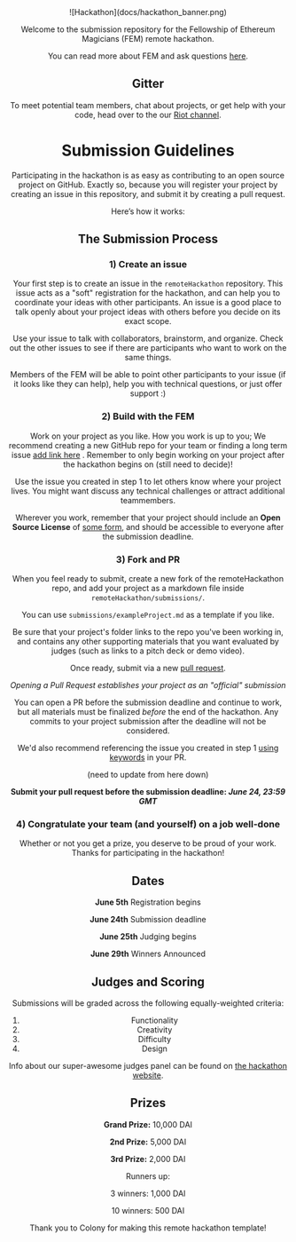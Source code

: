 <center>![Hackathon](docs/hackathon_banner.png)

Welcome to the submission repository for the Fellowship of Ethereum Magicians (FEM) remote hackathon.

You can read more about FEM and ask questions [here](https://ethereum-magicians.org).

## Gitter

To meet potential team members, chat about projects, or get help with your code, head over to the our [Riot channel](https://riot.im/app/#/room/#ethmagicians:matrix.org).


# Submission Guidelines

Participating in the hackathon is as easy as contributing to an open source project on GitHub. Exactly so, because you will register your project by creating an issue in this repository, and submit it by creating a pull request.

Here’s how it works:

## The Submission Process

### 1) Create an issue
Your first step is to create an issue in the `remoteHackathon` repository. This issue acts as a "soft" registration for the hackathon, and can help you to coordinate your ideas with other participants. An issue is a good place to talk openly about your project ideas with others before you decide on its exact scope.

Use your issue to talk with collaborators, brainstorm, and organize. Check out the other issues to see if there are participants who want to work on the same things.

Members of the FEM will be able to point other participants to your issue (if it looks like they can help), help you with technical questions, or just offer support :)

### 2) Build with the FEM
Work on your project as you like. How you work is up to you; We recommend creating a new GitHub repo for your team or finding a long term issue [add link here](https://.com) . Remember to only begin working on your project after the hackathon begins on (still need to decide)!

Use the issue you created in step 1 to let others know where your project lives. You might want discuss any technical challenges or attract additional teammembers.

Wherever you work, remember that your project should include an **Open Source License** of [some form](https://opensource.org/licenses), and should be accessible to everyone after the submission deadline.

### 3) Fork and PR
When you feel ready to submit, create a new fork of the remoteHackathon repo, and add your project as a markdown file inside `remoteHackathon/submissions/`.

You can use `submissions/exampleProject.md` as a template if you like.

Be sure that your project's folder links to the repo you've been working in, and contains any other supporting materials that you want evaluated by judges (such as links to a pitch deck or demo video).

Once ready, submit via a new [pull request](https://github.com/ethereum-magicians/remoteHackathon/pulls).

*Opening a Pull Request establishes your project as an "official" submission*

You can open a PR before the submission deadline and continue to work, but all materials must be finalized *before* the end of the hackathon. Any commits to your project submission after the deadline will not be considered.

We'd also recommend referencing the issue you created in step 1 [using keywords](https://help.github.com/articles/closing-issues-using-keywords/) in your PR.

(need to update from here down)

**Submit your pull request before the submission deadline: _June 24, 23:59 GMT_**

### 4) Congratulate your team (and yourself) on a job well-done
Whether or not you get a prize, you deserve to be proud of your work. Thanks for participating in the hackathon!


## Dates

**June 5th**
Registration begins

**June 24th**
Submission deadline

**June 25th**
Judging begins

**June 29th**
Winners Announced


## Judges and Scoring

Submissions will be graded across the following equally-weighted criteria:

1. Functionality
2. Creativity
3. Difficulty
4. Design

Info about our super-awesome judges panel can be found on [the hackathon website](https://colony.io/hackathon).

## Prizes

**Grand Prize:**
10,000 DAI

**2nd Prize:**
5,000 DAI

**3rd Prize:**
2,000 DAI

Runners up:

3 winners: 1,000 DAI

10 winners: 500 DAI

Thank you to Colony for making this remote hackathon template!
